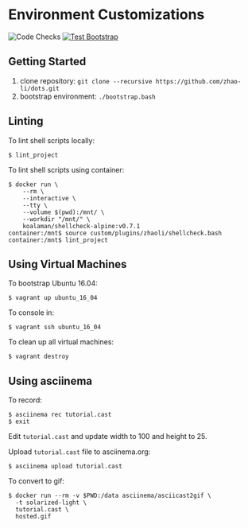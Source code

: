 # Environment Customizations

![Code Checks](https://github.com/zhao-li/dots/workflows/Code%20Checks/badge.svg)
[![Test Bootstrap](https://github.com/zhao-li/dots/actions/workflows/test-bootstrap.yml/badge.svg)](https://github.com/zhao-li/dots/actions/workflows/test-bootstrap.yml)

Getting Started
---------------
1. clone repository: `git clone --recursive https://github.com/zhao-li/dots.git`
1. bootstrap environment: `./bootstrap.bash`

Linting
-------
To lint shell scripts locally:

    $ lint_project

To lint shell scripts using container:

    $ docker run \
        --rm \
        --interactive \
        --tty \
        --volume $(pwd):/mnt/ \
        --workdir "/mnt/" \
        koalaman/shellcheck-alpine:v0.7.1
    container:/mnt$ source custom/plugins/zhaoli/shellcheck.bash
    container:/mnt$ lint_project

Using Virtual Machines
----------------------
To bootstrap Ubuntu 16.04:

    $ vagrant up ubuntu_16_04

To console in:

    $ vagrant ssh ubuntu_16_04

To clean up all virtual machines:

    $ vagrant destroy

Using asciinema
---------------
To record:

    $ asciinema rec tutorial.cast
    $ exit

Edit `tutorial.cast` and update width to 100 and height to 25.

Upload `tutorial.cast` file to asciinema.org:

    $ asciinema upload tutorial.cast

To convert to gif:

    $ docker run --rm -v $PWD:/data asciinema/asciicast2gif \
      -t solarized-light \
      tutorial.cast \
      hosted.gif
